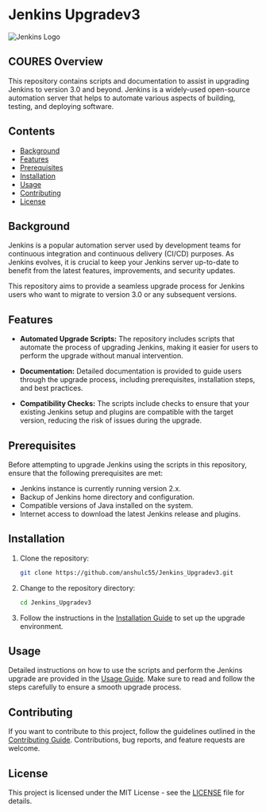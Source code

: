 # Jenkins Upgradev3

![Jenkins Logo](https://jenkins.io/images/logos/jenkins-logo.png)

## COURES Overview

This repository contains scripts and documentation to assist in upgrading Jenkins to version 3.0 and beyond. Jenkins is a widely-used open-source automation server that helps to automate various aspects of building, testing, and deploying software.

## Contents

- [Background](#background)
- [Features](#features)
- [Prerequisites](#prerequisites)
- [Installation](#installation)
- [Usage](#usage)
- [Contributing](#contributing)
- [License](#license)

## Background

Jenkins is a popular automation server used by development teams for continuous integration and continuous delivery (CI/CD) purposes. As Jenkins evolves, it is crucial to keep your Jenkins server up-to-date to benefit from the latest features, improvements, and security updates.

This repository aims to provide a seamless upgrade process for Jenkins users who want to migrate to version 3.0 or any subsequent versions.

## Features

- **Automated Upgrade Scripts:** The repository includes scripts that automate the process of upgrading Jenkins, making it easier for users to perform the upgrade without manual intervention.

- **Documentation:** Detailed documentation is provided to guide users through the upgrade process, including prerequisites, installation steps, and best practices.

- **Compatibility Checks:** The scripts include checks to ensure that your existing Jenkins setup and plugins are compatible with the target version, reducing the risk of issues during the upgrade.

## Prerequisites

Before attempting to upgrade Jenkins using the scripts in this repository, ensure that the following prerequisites are met:

- Jenkins instance is currently running version 2.x.
- Backup of Jenkins home directory and configuration.
- Compatible versions of Java installed on the system.
- Internet access to download the latest Jenkins release and plugins.

## Installation

1. Clone the repository:

   ```bash
   git clone https://github.com/anshulc55/Jenkins_Upgradev3.git
   ```

2. Change to the repository directory:

   ```bash
   cd Jenkins_Upgradev3
   ```

3. Follow the instructions in the [Installation Guide](docs/InstallationGuide.md) to set up the upgrade environment.

## Usage

Detailed instructions on how to use the scripts and perform the Jenkins upgrade are provided in the [Usage Guide](docs/UsageGuide.md). Make sure to read and follow the steps carefully to ensure a smooth upgrade process.

## Contributing

If you want to contribute to this project, follow the guidelines outlined in the [Contributing Guide](CONTRIBUTING.md). Contributions, bug reports, and feature requests are welcome.

## License

This project is licensed under the MIT License - see the [LICENSE](LICENSE) file for details.
